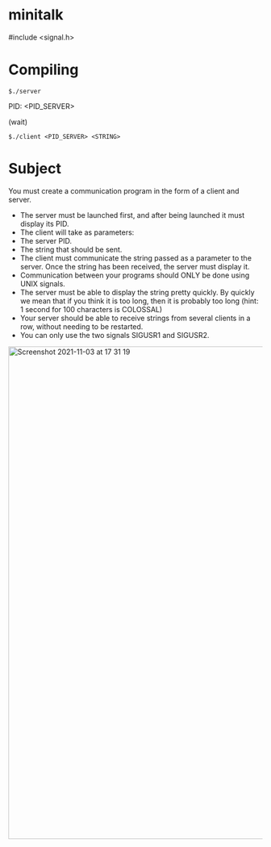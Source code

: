 # minitalk
#include <signal.h>
# Compiling

`$./server`

PID: <PID_SERVER>

(wait)


`$./client <PID_SERVER> <STRING>`

# Subject

You must create a communication program in the form of a client and server.
  - The server must be launched first, and after being launched it must display its PID.
  - The client will take as parameters:
  - The server PID.
  - The string that should be sent.
  - The client must communicate the string passed as a parameter to the server. Once
the string has been received, the server must display it.
  - Communication between your programs should ONLY be done using UNIX signals.
  - The server must be able to display the string pretty quickly. By quickly we mean
that if you think it is too long, then it is probably too long (hint: 1 second for 100
characters is COLOSSAL)
  - Your server should be able to receive strings from several clients in a row, without
needing to be restarted.
  - You can only use the two signals SIGUSR1 and SIGUSR2.
<img width="977" alt="Screenshot 2021-11-03 at 17 31 19" src="https://user-images.githubusercontent.com/63720882/140080142-bb0f9ca4-a87e-456b-9806-be3fe7a41618.png">

